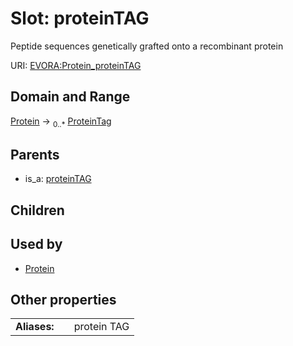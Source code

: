 
# Slot: proteinTAG

Peptide sequences genetically grafted onto a recombinant protein

URI: [EVORA:Protein_proteinTAG](https://evora-project.eu/Protein_proteinTAG)


## Domain and Range

[Protein](Protein.md) &#8594;  <sub>0..\*</sub> [ProteinTag](ProteinTag.md)

## Parents

 *  is_a: [proteinTAG](proteinTAG.md)

## Children


## Used by

 * [Protein](Protein.md)

## Other properties

|  |  |  |
| --- | --- | --- |
| **Aliases:** | | protein TAG |